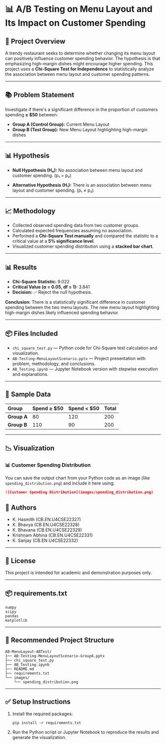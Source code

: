 # 📊 A/B Testing on Menu Layout and Its Impact on Customer Spending

## 📌 Project Overview

A trendy restaurant seeks to determine whether changing its menu layout can positively influence customer spending behavior. The hypothesis is that emphasizing high-margin dishes might encourage higher spending. This project uses a **Chi-Square Test for Independence** to statistically analyze the association between menu layout and customer spending patterns.

---

## 📚 Problem Statement

Investigate if there's a significant difference in the proportion of customers spending **≥ \$50** between:

* **Group A (Control Group):** Current Menu Layout
* **Group B (Test Group):** New Menu Layout highlighting high-margin dishes

---

## 📊 Hypothesis

* **Null Hypothesis (H₀):**
  No association between menu layout and customer spending. (p₁ = p₂)

* **Alternative Hypothesis (H₁):**
  There is an association between menu layout and customer spending. (p₁ ≠ p₂)

---

## 📈 Methodology

* Collected observed spending data from two customer groups.
* Calculated expected frequencies assuming no association.
* Performed a **Chi-Square Test manually** and compared the statistic to a critical value at a **5% significance level**.
* Visualized customer spending distribution using a **stacked bar chart**.

---

## 📊 Results

* **Chi-Square Statistic:** 9.022
* **Critical Value (α = 0.05, df = 1):** 3.841
* **Decision:** ✅ Reject the null hypothesis.

**Conclusion:**
There is a statistically significant difference in customer spending between the two menu layouts. The new menu layout highlighting high-margin dishes likely influenced spending behavior.

---

## 📦 Files Included

* `chi_square_test.py` — Python code for Chi-Square test calculation and visualization.
* `AB-Testing-MenuLayoutScenario.pptx` — Project presentation with problem, methodology, and conclusions.
* `AB_Testing.ipynb` — Jupyter Notebook version with stepwise execution and explanations.

---

## 📑 Sample Data

| Group       | Spend ≥ \$50 | Spend < \$50 | Total |
| :---------- | :----------- | :----------- | :---- |
| **Group A** | 80           | 120          | 200   |
| **Group B** | 110          | 90           | 200   |

---

## 📉 Visualization

### 📊 Customer Spending Distribution

You can save the output chart from your Python code as an image (like `spending_distribution.png`) and include it here using:

```markdown
![Customer Spending Distribution](images/spending_distribution.png)
```


## 👥 Authors

* K. Hasmith (CB.EN.U4CSE22327)
* K. Bhavya (CB.EN.U4CSE22328)
* K. Bhavana (CB.EN.U4CSE22329)
* Krishnam Abhina (CB.EN.U4CSE22331)
* K. Sanjay (CB.EN.U4CSE22332)

---

## 📜 License

This project is intended for academic and demonstration purposes only.

---

## 📦 requirements.txt

```
numpy
scipy
pandas
matplotlib
```

---

## 📁 Recommended Project Structure

```
AB-MenuLayout-ABTest/
├── AB-Testing-MenuLayoutScenario-Group6.pptx
├── chi_square_test.py
├── AB_Testing.ipynb
├── README.md
├── requirements.txt
└── images/
    └── spending_distribution.png
```

---

## ✅ Setup Instructions

1. Install the required packages:

   ```
   pip install -r requirements.txt
   ```
2. Run the Python script or Jupyter Notebook to reproduce the results and generate the visualization.
